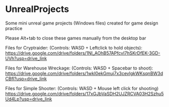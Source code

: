 # UnrealProjects
Some mini unreal game projects (Windows files) created for game design practice

Please Alt+tab to close these games manually from the desktop bar

Files for Cryptraider: (Controls: WASD + Leftclick to hold objects):
https://drive.google.com/drive/folders/1Nl_AOhB57APfcvI7hSKrDfEK-3GD-UVh?usp=drive_link

Files for Warehouse Wreckage: (Controls: WASD + Spacebar to shoot):
https://drive.google.com/drive/folders/1wkI0ekGmuj7x3cevlgkWKsqnBW3dCBfl?usp=drive_link

Files for Simple Shooter: (Controls: WASD + Mouse left click for shooting)
https://drive.google.com/drive/folders/17xGJbVaSDH2UJZRCVA03H2Szhu5Ud4Lp?usp=drive_link

